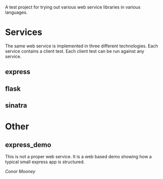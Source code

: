 A test project for trying out various web service libraries in various languages.

Services
========

The same web service is implemented in three different technologies.  Each service contains a client test.  Each client test can be run against any service.

express
-------

flask
-----

sinatra
-------


Other
=====

express_demo
------------
This is not a proper web service.  It is a web based demo showing how a typical small express app is structured.


_Conor Mooney_

